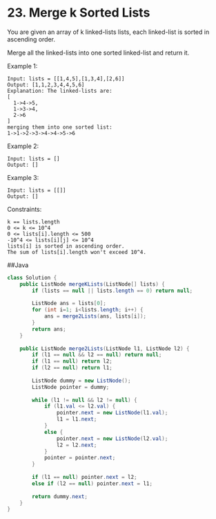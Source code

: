 # 23. Merge k Sorted Lists

You are given an array of k linked-lists lists, each linked-list is sorted in ascending order.

Merge all the linked-lists into one sorted linked-list and return it.

Example 1:
```
Input: lists = [[1,4,5],[1,3,4],[2,6]]
Output: [1,1,2,3,4,4,5,6]
Explanation: The linked-lists are:
[
  1->4->5,
  1->3->4,
  2->6
]
merging them into one sorted list:
1->1->2->3->4->4->5->6
```
Example 2:
```
Input: lists = []
Output: []
```
Example 3:
```
Input: lists = [[]]
Output: []
```

Constraints:
```
k == lists.length
0 <= k <= 10^4
0 <= lists[i].length <= 500
-10^4 <= lists[i][j] <= 10^4
lists[i] is sorted in ascending order.
The sum of lists[i].length won't exceed 10^4.
```

##Java
```java
class Solution {
    public ListNode mergeKLists(ListNode[] lists) {
        if (lists == null || lists.length == 0) return null;
        
        ListNode ans = lists[0];
        for (int i=1; i<lists.length; i++) {
            ans = merge2Lists(ans, lists[i]);
        }
        return ans;
    }
    
    public ListNode merge2Lists(ListNode l1, ListNode l2) {
        if (l1 == null && l2 == null) return null;
        if (l1 == null) return l2;
        if (l2 == null) return l1;
        
        ListNode dummy = new ListNode();
        ListNode pointer = dummy;
        
        while (l1 != null && l2 != null) {
            if (l1.val <= l2.val) {
                pointer.next = new ListNode(l1.val);
                l1 = l1.next;
            }
            else {
                pointer.next = new ListNode(l2.val);
                l2 = l2.next;
            }
            pointer = pointer.next;
        }
        
        if (l1 == null) pointer.next = l2;
        else if (l2 == null) pointer.next = l1;
        
        return dummy.next;
    }
}
```

